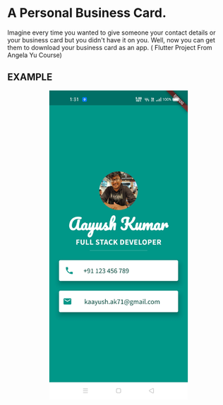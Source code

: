 # A Personal Business Card. 
Imagine every time you wanted to give someone your contact details or your business card but you didn't have it on you. Well, now you can get them to download your business card as an app. ( Flutter Project From Angela Yu Course)
## EXAMPLE
<p align="center">
<img class="center" src="https://github.com/Resolution-1/PersonalCard/blob/master/images/display.jpg?raw=true" height="700px"/>
</p>

